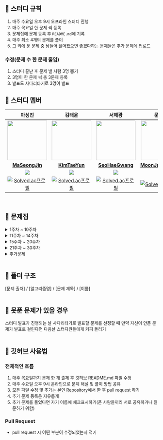 ## 📘 스터디 규칙
1. 매주 수요일 오후 9시 오프라인 스터디 진행
2. 매주 목요일 한 문제 씩 등록
3. 문제집에 문제 등록 후 `README.md`에 기록
4. 매주 최소 4개의 문제를 풀이
5. 그 외에 푼 문제 중 남들어 풀어봤으면 좋겠다하는 문제들은 추가 문제에 업로드

### 수정(문제 수 한 문제 줄임)
1. 스터디 끝난 후 문제 낼 사람 3명 뽑기
2. 3명이 한 문제 씩 총 3문제 등록
3. 발표도 사다리타기로 3명이 발표

## 📘 스터디 멤버

|마성진|김태윤|서해광|문준형|
|:--:|:--:|:--:|:--:|
|<a href="https://github.com/MaSeongJin"><img src="https://avatars.githubusercontent.com/MaSeongJin" width="130px;" alt=""></a>|<a href="https://github.com/tykim97"><img src="https://avatars.githubusercontent.com/tykim97" width="130px;" alt=""></a>|<a href="https://github.com/hks0704"><img src="https://avatars.githubusercontent.com/hks0704" width="130px;" alt=""></a>|<a href="https://github.com/NoRuTnT"><img src="https://avatars.githubusercontent.com/NoRuTnT" width="130px;" alt=""></a>|
|<a href="https://github.com/MaSeongJin"><b>MaSeongJin</b></a>|<a href="https://github.com/tykim97"><b>KimTaeYun</b></a>|<a href="https://github.com/hks0704"><b>SeoHaeGwang</b></a>|<a href="https://github.com/NoRuTnT"><b>MoonJunHyeong</b></a>|
|<img src="https://img.shields.io/badge/Java-007396.svg?&style=for-the-badge&logo=Java&logoColor=white">|<img src="https://img.shields.io/badge/Java-007396.svg?&style=for-the-badge&logo=Java&logoColor=white">|<img src="https://img.shields.io/badge/Java-007396.svg?&style=for-the-badge&logo=Java&logoColor=white">|<img src="https://img.shields.io/badge/Java-007396.svg?&style=for-the-badge&logo=Java&logoColor=white">|
|[![Solved.ac프로필](http://mazassumnida.wtf/api/mini/generate_badge?boj=making1104)](https://solved.ac/making1104)|[![Solved.ac프로필](http://mazassumnida.wtf/api/mini/generate_badge?boj=whddn0426)](https://solved.ac/whddn0426)|[![Solved.ac프로필](http://mazassumnida.wtf/api/mini/generate_badge?boj=blackmary)](https://solved.ac/blackmary)|[![Solved.ac프로필](http://mazassumnida.wtf/api/mini/generate_badge?boj=moonabcd)](https://solved.ac/moonabcd)|


<br/>

## 📘 문제집
<details>
<summary>1주차 ~ 10주차</summary>
<br>
  
||날짜|출처|문제1|문제2|문제3|문제4|
|--|--|--|--|--|--|--|
|**1주차**|08.30. ~ 09.06.|백준|[연구소](https://www.acmicpc.net/problem/14502)|[행렬 제곱](https://www.acmicpc.net/problem/10830)|[직각삼각형](https://www.acmicpc.net/problem/1711)|[숨바꼭질 2](https://www.acmicpc.net/problem/12851)|
|**2주차**|09.07. ~ 09.13.|백준|[치킨 배달](https://www.acmicpc.net/problem/15686)|[너 봄에는 캡사이신이 맛있단다](https://www.acmicpc.net/problem/15824)|[가운데를 말해요](https://www.acmicpc.net/problem/1655)|[테트로미노](https://www.acmicpc.net/problem/14500)|
|**3주차**|09.14. ~ 09.20.|백준|[전깃줄](https://www.acmicpc.net/problem/2565)|[감시](https://www.acmicpc.net/problem/15683)|[캐슬 디펜스](https://www.acmicpc.net/problem/17135)|[녹색 옷 입은 애가 젤다지?](https://www.acmicpc.net/problem/4485)|
|**4주차**|09.21. ~ 09.27.|백준|[아기 상어](https://www.acmicpc.net/problem/16236)|[가장 긴 증가하는 부분 수열 2](https://www.acmicpc.net/problem/12015)|[파이프 옮기기 1](https://www.acmicpc.net/problem/17070)|[괄호 추가하기](https://www.acmicpc.net/problem/16637)|
|**5주차**|10.05. ~ 10.11.|백준|[내리막 길](https://www.acmicpc.net/problem/1520)|[주사위 쌓기](https://www.acmicpc.net/problem/2116)|[움직이는 미로 탈출](https://www.acmicpc.net/problem/16954)|[소수의 연속합](https://www.acmicpc.net/problem/1644)|
|**6주차**|10.12. ~ 10.18.|백준|[여행 가자](https://www.acmicpc.net/problem/1976)|[벽 부수고 이동하기](https://www.acmicpc.net/problem/2206)|[미세먼지 안녕!](https://www.acmicpc.net/problem/17144)|[ACM Craft](https://www.acmicpc.net/problem/1005)|
|**7주차**|10.19. ~ 10.25.|백준|[문자열 폭발](https://www.acmicpc.net/problem/9935)|[줄 세우기](https://www.acmicpc.net/problem/2252)|[스티커 붙이기](https://www.acmicpc.net/problem/18808)|[제곱ㄴㄴ수](https://www.acmicpc.net/problem/1016)|
|**8주차**|10.26. ~ 11.01.|백준|[구슬 탈출2](https://www.acmicpc.net/problem/13460)|[암호코드](https://www.acmicpc.net/problem/2011)|[도시 분할 계획](https://www.acmicpc.net/problem/1647)|[트리의 지름](https://www.acmicpc.net/problem/1967)|
|**9주차**|11.02. ~ 11.08.|백준|[보석 도둑](https://www.acmicpc.net/problem/1202)|[전화번호 목록](https://www.acmicpc.net/problem/5052)|[Fly me to the Alpha Centauri](https://www.acmicpc.net/problem/1011)|[철도 공사](https://www.acmicpc.net/problem/23309)|
|**10주차**|11.09. ~ 11.15.|백준|[숨바꼭질 3](https://www.acmicpc.net/problem/13549)|[치즈](https://www.acmicpc.net/problem/2638)|[텀 프로젝트](https://www.acmicpc.net/problem/9466)|[뮤탈리스크](https://www.acmicpc.net/problem/12869)|

</details>

<details>
<summary>11주차 ~ 14주차</summary>
<br>
  
||날짜|출처|문제1|문제2|문제3|문제4|
|--|--|--|--|--|--|--|
|**11주차**|12.14. ~ 12.20|백준|[Dance Dance Revolution](https://www.acmicpc.net/problem/2342)|[팰린드롬?](https://www.acmicpc.net/problem/10942)|[LCS](https://www.acmicpc.net/problem/9251)|[등차수열](https://www.acmicpc.net/problem/1994)|
|**12주차**|12.21. ~ 12.27|백준|[사이클 게임](https://www.acmicpc.net/problem/20040)|[비숍](https://www.acmicpc.net/problem/1799)|[불](https://www.acmicpc.net/problem/5427)|[주간 미팅](https://www.acmicpc.net/problem/12834)|
|**13주차**|12.28. ~ 01.03|백준|[로봇 조종하기](https://www.acmicpc.net/problem/2169)|[마법사 상어와 파이어볼](https://www.acmicpc.net/problem/20056)|[세 용액](https://www.acmicpc.net/problem/2473)|[트리의 순회](https://www.acmicpc.net/problem/2263)|
|**14주차**|01.04. ~ 01.10|백준|[외판원 순회](https://www.acmicpc.net/problem/2098)|[최소 스패닝 트리](https://www.acmicpc.net/problem/1197)|[XYZ 문자열](https://www.acmicpc.net/problem/1663)|[라라와 용맥 변환](https://www.acmicpc.net/problem/29793)|
</details>

<details>
<summary>15주차 ~ 20주차</summary>
<br>
  
||날짜|출처|문제1|문제2|문제3|
|--|--|--|--|--|--|
|**15주차**|01.11. ~ 01.17|백준|[동전 분배](https://www.acmicpc.net/problem/1943)|[낚시왕](https://www.acmicpc.net/problem/17143)|[인간 대포](https://www.acmicpc.net/problem/10473)|
|**16주차**|01.18. ~ 01.24|백준|[게리맨더링](https://www.acmicpc.net/problem/17471)|[2048 (Easy)](https://www.acmicpc.net/problem/12100)|[최솟값과 최댓값](https://www.acmicpc.net/problem/2357)|
|**17주차**|01.25. ~ 01.31|백준|[스도쿠](https://www.acmicpc.net/problem/2239)|[다리 만들기](https://www.acmicpc.net/problem/2146)|[히스토그램](https://www.acmicpc.net/problem/1725)|
|**18주차**|02.01. ~ 01.07|백준|[문제집](https://www.acmicpc.net/problem/1766)|[오큰수](https://www.acmicpc.net/problem/17298)|[사회망 서비스(SNS)](https://www.acmicpc.net/problem/2533)|
|**19주차**|02.08. ~ 02.21|백준|[오아시스 재결합](https://www.acmicpc.net/problem/3015)|[앱](https://www.acmicpc.net/problem/7579)|[문제 추천 시스템 Version 2](https://www.acmicpc.net/problem/21944)|
|**20주차**|02.22. ~ 02.28|백준|[본대 산책2](https://www.acmicpc.net/problem/12850)|[앨범정리](https://www.acmicpc.net/problem/20541)|[데이터 구조](https://www.acmicpc.net/problem/12899)


</details>

<details>
<summary>21주차 ~ 30주차</summary>
<br>
  
||날짜|출처|문제1|문제2|문제3|
|--|--|--|--|--|--|
|**21주차**|02.29. ~ 03.06|백준|[철로](https://www.acmicpc.net/problem/13334)|[통나무 자르기](https://www.acmicpc.net/problem/1114)|[레이저 통신](https://www.acmicpc.net/problem/6087)|
|**22주차**|03.07. ~ 03.13|백준|[디스크 트리](https://www.acmicpc.net/problem/7432)|[우주신과의 교감](https://www.acmicpc.net/problem/1774)|[별 찍기 - 10](https://www.acmicpc.net/problem/2447)|
|**23주차**|03.14. ~ 03.20|백준|[개미굴](https://www.acmicpc.net/problem/14725)|[탑](https://www.acmicpc.net/problem/2493)|[드래곤 앤 던전](https://www.acmicpc.net/problem/16434)|
|**24주차**|03.21. ~ 03.27|백준|[N포커](https://www.acmicpc.net/problem/16565)|[입국심사](https://www.acmicpc.net/problem/3079)|[면접보는 승범이네](https://www.acmicpc.net/problem/17835)|
|**25주차**|04.11. ~ 04.17|백준|[인구 이동](https://www.acmicpc.net/problem/16234)|[구간 합 구하기](https://www.acmicpc.net/problem/2042)||
</details>

<details>
<summary>추가문제</summary>
<br>
  
|날짜|올린사람|출처|문제|마성진|김태윤|문준형|서해광|
|--|--|--|--|--|--|--|--|
|23/08/30|마성진|백준|[종이의 개수](https://www.acmicpc.net/problem/1780)|✅|✅|❌|✅|
|23/08/31|문준형|백준|[행복 유치원](https://www.acmicpc.net/problem/13164)|✅|✅|✅|✅|
|23/09/14|김태윤|백준|[게리맨더링](https://www.acmicpc.net/problem/17471)|✅|✅|✅|❌|
|23/09/14|서해광|백준|[RGB거리](https://www.acmicpc.net/problem/1149)|✅|✅|✅|❌|
|23/09/26|마성진|백준|[가스관](https://www.acmicpc.net/problem/2931)|❌|❌|❌|❌|

</details>
<!-- ✅  ❌ -->
<br>

## 📘 폴더 구조
[문제 출처] / [알고리즘명] / [문제 제목] / [이름]
<br><br>
## 📘 못푼 문제가 있을 경우
스터디 발표가 진행되는 날 사다리타기로 발표할 문제를 선정할 때 만약 자신이 안푼 문제가 발표로 걸린다면 다음날 스터디원들에게 커피 돌리기
<br><br>

## 📘 깃허브 사용법
### 전체적인 흐름
1. 매주 목요일까지 문제 한 개 출제 후 깃허브 README.md 파일 수정
2. 매주 수요일 오후 9시 온라인으로 문제 해설 및 풀이 방법 공유
3. 모든 파일 수정 및 추가는 본인 Repository에서 한 후 pull request 하기
4. 추가 문제 등록은 자유롭게
5. 추가 문제를 풀었다면 자기 이름에 체크표시하기(푼 사람들끼리 서로 공유하거나 질문하기 위함)

### Pull Request
- pull request 시 어떤 부분이 수정되었는지 적기
